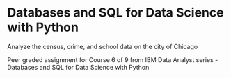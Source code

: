 # Databases and SQL for Data Science with Python
Analyze the census, crime, and school data on the city of Chicago

Peer graded assignment for Course 6 of 9 from IBM Data Analyst series - Databases and SQL for Data Science with Python
